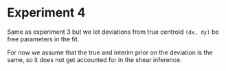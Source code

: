 # Experiment 4 

Same as experiment 3 but we let deviations from true centroid `(dx, dy)` be free parameters in 
the fit.


For now we assume that the true and interim prior on the deviation is the same, so it does not get
accounted for in the shear inference.
